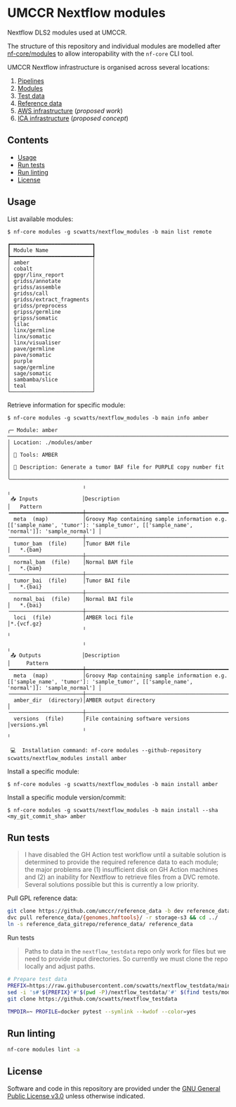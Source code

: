 # UMCCR Nextflow modules

Nextflow DLS2 modules used at UMCCR.

The structure of this repository and individual modules are modelled after
[nf-core/modules](https://github.com/nf-core/modules/) to allow interopability with the `nf-core` CLI tool.

UMCCR Nextflow infrastructure is organised across several locations:

1. [Pipelines](https://github.com/scwatts/nextflow_pipelines)
1. [Modules](https://github.com/scwatts/nextflow_modules)
1. [Test data](https://github.com/scwatts/nextflow_testdata)
1. [Reference data](https://github.com/umccr/reference_data/tree/dev)
1. [AWS infrastructure](https://github.com/umccr/infrastructure/tree/master/cdk/apps/nextflow) (_proposed work_)
1. [ICA infrastructure](https://github.com/umccr/icav2_nextflow_deployer) (_proposed concept_)

## Contents

* [Usage](#usage)
* [Run tests](#run-tests)
* [Run linting](#run-linting)
* [License](#license)

## Usage

List available modules:

```text
$ nf-core modules -g scwatts/nextflow_modules -b main list remote

┏━━━━━━━━━━━━━━━━━━━━━━━━━━┓
┃ Module Name              ┃
┡━━━━━━━━━━━━━━━━━━━━━━━━━━┩
│ amber                    │
│ cobalt                   │
│ gpgr/linx_report         │
│ gridss/annotate          │
│ gridss/assemble          │
│ gridss/call              │
│ gridss/extract_fragments │
│ gridss/preprocess        │
│ gripss/germline          │
│ gripss/somatic           │
│ lilac                    │
│ linx/germline            │
│ linx/somatic             │
│ linx/visualiser          │
│ pave/germline            │
│ pave/somatic             │
│ purple                   │
│ sage/germline            │
│ sage/somatic             │
│ sambamba/slice           │
│ teal                     │
└──────────────────────────┘
```

Retrieve information for specific module:

```text
$ nf-core modules -g scwatts/nextflow_modules -b main info amber

╭─ Module: amber  ───────────────────────────────────────────────────────────────────────────────────────────────────────────────────────────────────────────────────────────╮
│ Location: ./modules/amber                                                                                                                                                  │
│ 🔧 Tools: AMBER                                                                                                                                                            │
│ 📖 Description: Generate a tumor BAF file for PURPLE copy number fit                                                                                                       │
╰────────────────────────────────────────────────────────────────────────────────────────────────────────────────────────────────────────────────────────────────────────────╯
                        ╷                                                                                                                                       ╷
 📥 Inputs              │Description                                                                                                                            │   Pattern
╺━━━━━━━━━━━━━━━━━━━━━━━┿━━━━━━━━━━━━━━━━━━━━━━━━━━━━━━━━━━━━━━━━━━━━━━━━━━━━━━━━━━━━━━━━━━━━━━━━━━━━━━━━━━━━━━━━━━━━━━━━━━━━━━━━━━━━━━━━━━━━━━━━━━━━━━━━━━━━━━━┿━━━━━━━━━━━━╸
  meta  (map)           │Groovy Map containing sample information e.g. [['sample_name', 'tumor']: 'sample_tumor', [['sample_name', 'normal']]: 'sample_normal'] │
╶───────────────────────┼───────────────────────────────────────────────────────────────────────────────────────────────────────────────────────────────────────┼────────────╴
  tumor_bam  (file)     │Tumor BAM file                                                                                                                         │   *.{bam}
╶───────────────────────┼───────────────────────────────────────────────────────────────────────────────────────────────────────────────────────────────────────┼────────────╴
  normal_bam  (file)    │Normal BAM file                                                                                                                        │   *.{bam}
╶───────────────────────┼───────────────────────────────────────────────────────────────────────────────────────────────────────────────────────────────────────┼────────────╴
  tumor_bai  (file)     │Tumor BAI file                                                                                                                         │   *.{bai}
╶───────────────────────┼───────────────────────────────────────────────────────────────────────────────────────────────────────────────────────────────────────┼────────────╴
  normal_bai  (file)    │Normal BAI file                                                                                                                        │   *.{bai}
╶───────────────────────┼───────────────────────────────────────────────────────────────────────────────────────────────────────────────────────────────────────┼────────────╴
  loci  (file)          │AMBER loci file                                                                                                                        │*.{vcf.gz}
                        ╵                                                                                                                                       ╵
                        ╷                                                                                                                                       ╷
 📤 Outputs             │Description                                                                                                                            │     Pattern
╺━━━━━━━━━━━━━━━━━━━━━━━┿━━━━━━━━━━━━━━━━━━━━━━━━━━━━━━━━━━━━━━━━━━━━━━━━━━━━━━━━━━━━━━━━━━━━━━━━━━━━━━━━━━━━━━━━━━━━━━━━━━━━━━━━━━━━━━━━━━━━━━━━━━━━━━━━━━━━━━━┿━━━━━━━━━━━━╸
  meta  (map)           │Groovy Map containing sample information e.g. [['sample_name', 'tumor']: 'sample_tumor', [['sample_name', 'normal']]: 'sample_normal'] │
╶───────────────────────┼───────────────────────────────────────────────────────────────────────────────────────────────────────────────────────────────────────┼────────────╴
  amber_dir  (directory)│AMBER output directory                                                                                                                 │
╶───────────────────────┼───────────────────────────────────────────────────────────────────────────────────────────────────────────────────────────────────────┼────────────╴
  versions  (file)      │File containing software versions                                                                                                      │versions.yml
                        ╵                                                                                                                                       ╵

 💻  Installation command: nf-core modules --github-repository scwatts/nextflow_modules install amber
```

Install a specific module:

```text
$ nf-core modules -g scwatts/nextflow_modules -b main install amber
```

Install a specific module version/commit:

```text
$ nf-core modules -g scwatts/nextflow_modules -b main install --sha <my_git_commit_sha> amber
```

## Run tests

> I have disabled the GH Action test workflow until a suitable solution is determined to provide the required reference
> data to each module; the major problems are (1) insufficient disk on GH Action machines and (2) an inability for
> Nextflow to retrieve files from a DVC remote. Several solutions possible but this is currently a low priority.

Pull GPL reference data:
```bash
git clone https://github.com/umccr/reference_data -b dev reference_data_gitrepo/ && cd reference_data_gitrepo/
dvc pull reference_data/{genomes,hmftools}/ -r storage-s3 && cd ../
ln -s reference_data_gitrepo/reference_data/ reference_data
```

Run tests
> Paths to data in the `nextflow_testdata` repo only work for files but we need to provide input directories. So
> currently we must clone the repo locally and adjust paths.
```bash
# Prepare test data
PREFIX=https://raw.githubusercontent.com/scwatts/nextflow_testdata/main/
sed -i 's#'${PREFIX}'#'$(pwd -P)/nextflow_testdata/'#' $(find tests/modules/ -name main.nf)
git clone https://github.com/scwatts/nextflow_testdata

TMPDIR=~ PROFILE=docker pytest --symlink --kwdof --color=yes
```

## Run linting

```bash
nf-core modules lint -a
```

## License

Software and code in this repository are provided under the [GNU General Public License
v3.0](https://www.gnu.org/licenses/gpl-3.0.en.html) unless otherwise indicated.

